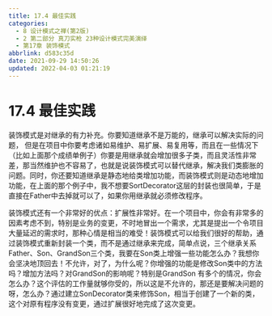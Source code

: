 ```yaml
---
title: 17.4 最佳实践
categories: 
  - 8 设计模式之禅(第2版)
  - 2 第二部分 真刀实枪 23种设计模式完美演绎
  - 第17章 装饰模式
abbrlink: d583c35d
date: 2021-09-29 14:50:26
updated: 2022-04-03 01:21:19
---
```

# 17.4 最佳实践
装饰模式是对继承的有力补充。你要知道继承不是万能的，继承可以解决实际的问题， 但是在项目中你要考虑诸如易维护、易扩展、易复用等，而且在一些情况下（比如上面那个成绩单例子）你要是用继承就会增加很多子类，而且灵活性非常差，那当然维护也不容易了，也就是说装饰模式可以替代继承，解决我们类膨胀的问题。同时，你还要知道继承是静态地给类增加功能，而装饰模式则是动态地增加功能，在上面的那个例子中，我不想要SortDecorator这层的封装也很简单，于是直接在Father中去掉就可以了，如果你用继承就必须修改程序。

装饰模式还有一个非常好的优点：扩展性非常好。在一个项目中，你会有非常多的因素考虑不到，特别是业务的变更，不时地冒出一个需求，尤其是提出一个令项目大量延迟的需求时，那种心情是相当的难受！装饰模式可以给我们很好的帮助，通过装饰模式重新封装一个类，而不是通过继承来完成，简单点说，三个继承关系Father、Son、GrandSon三个类，我要在Son类上增强一些功能怎么办？我想你会坚决地顶回去！不允许，对了，为什么呢？你增强的功能是修改Son类中的方法吗？增加方法吗？对GrandSon的影响呢？特别是GrandSon 有多个的情况，你会怎么办？这个评估的工作量就够你受的，所以这是不允许的，那还是要解决问题的呀，怎么办？通过建立SonDecorator类来修饰Son，相当于创建了一个新的类，这个对原有程序没有变更，通过扩展很好地完成了这次变更。

